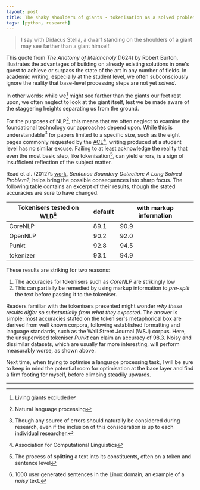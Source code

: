```yaml
---
layout: post
title: The shaky shoulders of giants - tokenisation as a solved problem?
tags: [python, research]
---
```

> I say with Didacus Stella, a dwarf standing on the shoulders of a giant may see farther than a giant himself.

This quote from *The Anatomy of Melancholy* (1624) by Robert Burton, illustrates the advantages of building on already existing solutions in one's quest to achieve or surpass the state of the art in any number of fields.
In academic writing, especially at the student level, we often subconsciously ignore the reality that base-level processing steps are not yet *solved*. 

In other words: while we[^dw] might see farther than the giants our feet rest upon, we often neglect to look at the giant itself, lest we be made aware of the staggering heights separating us from the ground.
<!--more-->

For the purposes of NLP[^1], this means that we often neglect to examine the foundational technology our approaches depend upon. While this is understandable[^under] for papers limited to a specific size, such as the eight pages commonly requested by the [ACL](https://www.aclweb.org/portal/what-is-cl)[^acl], writing produced at a student level has no similar excuse. Failing to at least acknowledge the reality that even the most basic step, like tokenisation[^2], can yield errors, is a sign of insufficient reflection of the subject matter. 

Read et al. (2012)’s [work](https://www.aclweb.org/anthology/C12-2096.pdf), *Sentence Boundary Detection: A Long Solved Problem?*, helps bring the possible consequences into sharp focus. The following table contains an excerpt of their results, though the stated accuracies are sure to have changed.

| Tokenisers tested on WLB[^wlb] | default | with markup information |
|-------|--------|---------|
| CoreNLP | 89.1 | 90.9 |
| OpenNLP | 90.2 | 92.0 |
| Punkt | 92.8 | 94.5 |
| tokenizer | 93.1 | 94.9 |

These results are striking for two reasons:
1. The accuracies for tokenisers such as *CoreNLP* are strikingly low
2. This can partially be remedied by using markup information to *pre-split* the text before passing it to the tokeniser.

Readers familiar with the tokenisers presented might wonder *why these results differ so substantially from what they expected*. The answer is simple: most accuracies stated on the tokeniser's metaphorical box are derived from well known corpora, following established formatting and language standards, such as the Wall Street Journal (WSJ) corpus. Here, the unsupervised tokeniser *Punkt* can claim an accuracy of 98.3. Noisy and dissimilar datasets, which are usually far more interesting, will perform measurably worse, as shown above. 

Next time, when trying to optimise a language processing task, I will be sure to keep in mind the potential room for optimisation at the base layer and find a firm footing for myself, before climbing steadily upwards.

---

[^1]: Natural language processing
[^2]: The process of splitting a text into its constituents, often on a token and sentence level
[^dw]: Living giants excluded
[^under]: Though any source of errors should naturally be considered during research, even if the inclusion of this consideration is up to each individual researcher.
[^wlb]: 1000 user generated sentences in the Linux domain, an example of a *noisy* text.
[^acl]: Association for Computational Linguistics
